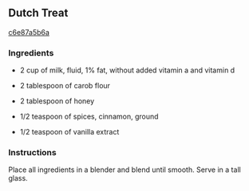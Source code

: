 ## Dutch Treat

[c6e87a5b6a](https://cookpad.com/us/recipes/336672-dutch-treat)

### Ingredients

 - 2 cup of milk, fluid, 1% fat, without added vitamin a and vitamin d

 - 2 tablespoon of carob flour

 - 2 tablespoon of honey

 - 1/2 teaspoon of spices, cinnamon, ground

 - 1/2 teaspoon of vanilla extract

### Instructions

Place all ingredients in a blender and blend until smooth. Serve in a tall glass.